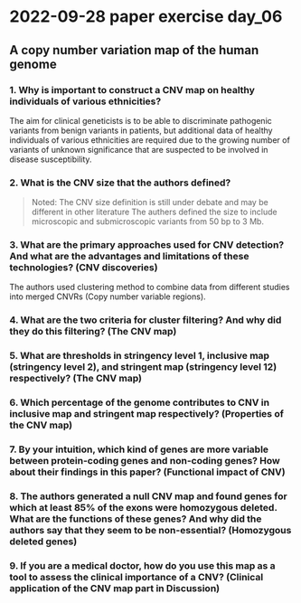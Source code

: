 # 2022-09-28 paper exercise day_06

## A copy number variation map of the human genome

### 1. Why is important to construct a CNV map on healthy individuals of various ethnicities? 
The aim for clinical geneticists is to be able to discriminate pathogenic variants from benign variants in patients, but additional data of healthy individuals of various ethnicities are required due to the growing number of variants of unknown significance that are suspected to be involved in disease susceptibility. 

### 2. What is the CNV size that the authors defined? 
> Noted: The CNV size definition is still under debate and may be different in other literature
The authers defined the size to include microscopic and submicroscopic variants from 50 bp to 3 Mb. 

### 3. What are the primary approaches used for CNV detection? And what are the advantages and limitations of these technologies? (CNV discoveries)
The authors used clustering method to combine data from different studies into merged CNVRs (Copy number variable regions). 


### 4. What are the two criteria for cluster filtering? And why did they do this filtering? (The CNV map)

### 5. What are thresholds in stringency level 1, inclusive map (stringency level 2), and stringent map (stringency level 12) respectively? (The CNV map)

### 6. Which percentage of the genome contributes to CNV in inclusive map and stringent map respectively? (Properties of the CNV map)

### 7. By your intuition, which kind of genes are more variable between protein-coding genes and non-coding genes? How about their findings in this paper? (Functional impact of CNV)

### 8. The authors generated a null CNV map and found genes for which at least 85% of the exons were homozygous deleted. What are the functions of these genes? And why did the authors say that they seem to be non-essential? (Homozygous deleted genes)

### 9. If you are a medical doctor, how do you use this map as a tool to assess the clinical importance of a CNV? (Clinical application of the CNV map part in Discussion)

